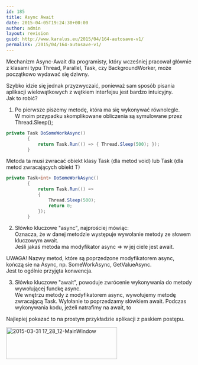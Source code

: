 ```yaml
---
id: 185
title: Async Await
date: 2015-04-05T19:24:30+00:00
author: admin
layout: revision
guid: http://www.karalus.eu/2015/04/164-autosave-v1/
permalink: /2015/04/164-autosave-v1/
---
```

Mechanizm Async-Await dla programisty, który wcześniej pracował głównie z klasami typu Thread, Parallel, Task, czy BackgroundWorker, może początkowo wydawać się dziwny.

<!--more-->

Szybko idzie się jednak przyzwyczaić, ponieważ sam sposób pisania aplikacji wielowątkowych z wątkiem interfejsu jest bardzo intuicyjny.  
Jak to robić?

1) Po pierwsze piszemy metodę, która ma się wykonywać równolegle.  
W moim przypadku skomplikowane obliczenia są symulowane przez Thread.Sleep();

```csharp
private Task DoSomeWorkAsync()
        {
            return Task.Run(() => { Thread.Sleep(500); });
        }
```

Metoda ta musi zwracać obiekt klasy Task (dla metod void) lub Task (dla metod zwracających obiekt T)

```csharp
private Task<int> DoSomeWorkAsync()
        {
            return Task.Run(() =>
            {
                Thread.Sleep(500);
                return 0;
            });
        }
```

2) Słówko kluczowe "async", najprościej mówiąc:  
Oznacza, że w danej metodzie występuje wywołanie metody ze słowem kluczowym await.  
Jeśli jakaś metoda ma modyfikator async => w jej ciele jest await.

UWAGA! Nazwy metod, które są poprzedzone modyfikatorem async, kończą sie na Async, np. SomeWorkAsync, GetValueAsync.  
Jest to ogólnie przyjęta konwencja.

3) Słówko kluczowe "await", powoduje zwrócenie wykonywania do metody wywołującej funckę async.  
We wnętrzu metody z modyfikatorem async, wywołujemy metodę zwracającą Task. Wyłołanie to poprzedzamy słówkiem await. Podczas wykonywania kodu, jeżeli natrafimy na await, to

Najlepiej pokazać to na prostym przykładzie aplikacji z paskiem postępu.

<img class="alignnone size-medium wp-image-165" src="/blog/wp-content/uploads/2015/03/2015-03-31-17_28_12-MainWindow.png?resize=300%2C86" alt="2015-03-31 17_28_12-MainWindow" width="300" height="86" srcset="/blog/wp-content/uploads/2015/03/2015-03-31-17_28_12-MainWindow.png?resize=300%2C86 300w, /blog/wp-content/uploads/2015/03/2015-03-31-17_28_12-MainWindow.png?w=656 656w" sizes="(max-width: 300px) 100vw, 300px" data-recalc-dims="1" /> 

 